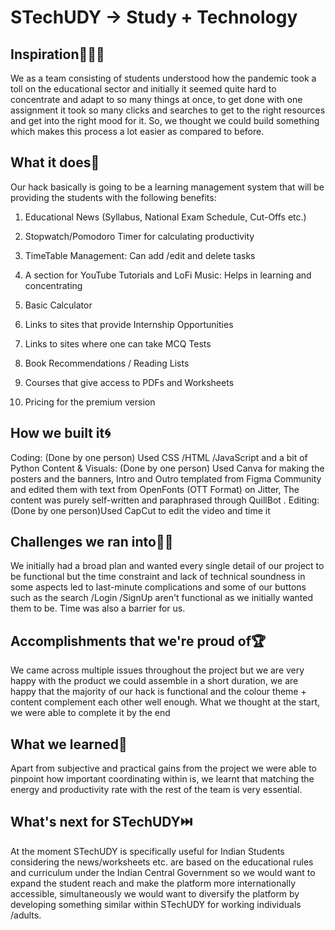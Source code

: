 # STechUDY  ->  Study + Technology

## Inspiration👨🏻‍💻

We as a team consisting of students understood how the pandemic took a toll on the educational sector and initially it seemed quite hard to concentrate and adapt to so many things at once, to get done with one assignment it took so many clicks and searches to get to the right resources and get into the right mood for it. So, we thought we could build something which makes this process a lot easier as compared to before.


## What it does🔖

Our hack basically is going to be a learning management system that will be providing the students with the following benefits: 

1. Educational News (Syllabus, National Exam Schedule, Cut-Offs etc.) 

2. Stopwatch/Pomodoro Timer for calculating productivity 

3. TimeTable Management: Can add /edit and delete tasks 

4. A section for YouTube Tutorials and LoFi Music: Helps in learning and concentrating 

5. Basic Calculator 

6. Links to sites that provide Internship Opportunities 

7. Links to sites where one can take MCQ Tests 

8. Book Recommendations / Reading Lists 

9. Courses that give access to PDFs and Worksheets 

10. Pricing for the premium version 


## How we built it🌀

Coding: (Done by one person) Used CSS /HTML /JavaScript and a bit of Python Content & Visuals: (Done by one person) Used Canva for making the posters and the banners, Intro and Outro templated from Figma Community and edited them with text from OpenFonts (OTT Format) on Jitter, The content was purely self-written and paraphrased through QuillBot . Editing: (Done by one person)Used CapCut to edit the video and time it


## Challenges we ran into🏃🏻

We initially had a broad plan and wanted every single detail of our project to be functional but the time constraint and lack of technical soundness in some aspects led to last-minute complications and some of our buttons such as the search /Login /SignUp aren't functional as we initially wanted them to be. Time was also a barrier for us.


## Accomplishments that we're proud of🏆

We came across multiple issues throughout the project but we are very happy with the product we could assemble in a short duration, we are happy that the majority of our hack is functional and the colour theme + content complement each other well enough. What we thought at the start, we were able to complete it by the end


## What we learned🧾

Apart from subjective and practical gains from the project we were able to pinpoint how important coordinating within is, we learnt that matching the energy and productivity rate with the rest of the team is very essential.


## What's next for STechUDY⏭️

At the moment STechUDY is specifically useful for Indian Students considering the news/worksheets etc. are based on the educational rules and curriculum under the Indian Central Government so we would want to expand the student reach and make the platform more internationally accessible, simultaneously we would want to diversify the platform by developing something similar within STechUDY for working individuals /adults.

